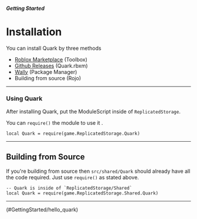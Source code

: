 ##### Getting Started

# Installation

You can install Quark by three methods

- [Roblox Marketplace](https://create.roblox.com/store/asset/105183088809550/Quark) (Toolbox)
- [Github Releases](https://github.com/creepersaur/quark/releases/latest) (Quark.rbxm)
- [Wally](https://wally.run/package/creepersaur/quark) (Package Manager)
- Building from source (Rojo)

---

### Using Quark

After installing Quark, put the ModuleScript inside of `ReplicatedStorage`.

You can `require()` the module to use it .

```luau
local Quark = require(game.ReplicatedStorage.Quark)
```

---

## Building from Source

If you're building from source then `src/shared/Quark` should already have all the code required. Just use `require()` as stated above.

```luau
-- Quark is inside of `ReplicatedStorage/Shared`
local Quark = require(game.ReplicatedStorage.Shared.Quark)
```

---

<!NextPage|Hello Quark>(#GettingStarted/hello_quark)
